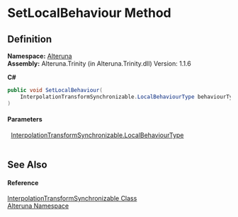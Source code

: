 # SetLocalBehaviour Method




## Definition
**Namespace:** <a href="N_Alteruna">Alteruna</a>  
**Assembly:** Alteruna.Trinity (in Alteruna.Trinity.dll) Version: 1.1.6

**C#**
``` C#
public void SetLocalBehaviour(
	InterpolationTransformSynchronizable.LocalBehaviourType behaviourType
)
```



#### Parameters
<dl><dt>  <a href="T_Alteruna_InterpolationTransformSynchronizable_LocalBehaviourType">InterpolationTransformSynchronizable.LocalBehaviourType</a></dt><dd> </dd></dl>

## See Also


#### Reference
<a href="T_Alteruna_InterpolationTransformSynchronizable">InterpolationTransformSynchronizable Class</a>  
<a href="N_Alteruna">Alteruna Namespace</a>  
